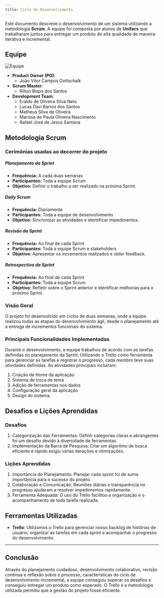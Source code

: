 ```yaml
---
title: Ciclo de Desenvolvimento
---
```



Este documento descreve o desenvolvimento de um sistema utilizando a metodologia **Scrum**. A equipe foi composta por alunos de **Unifacs** que trabalharam juntos para entregar um produto de alta qualidade de maneira iterativa e incremental.

## Equipe

![Equipe](https://www.idebrasil.com.br/blog/wp-content/uploads/2019/10/conheca-4-habilidades-para-trabalhar-em-equipe-fundamentais-850x441.jpg)

- **Product Owner (PO)**: 
  - João Vitor Campos Gottschalk
- **Scrum Master**: 
  - Rilton Bispo dos Santos
- **Development Team**:
  - Eraldo de Oliveira Silva Neto
  - Lucas Davi Barros dos Santos
  - Matheus Silva de Oliveira
  - Marissa de Paula Oliveira Nascimento
  - Rafael José de Jesus Santana


## Metodologia Scrum

### Cerimônias usadas ao decorrer do projeto

##### Planejamento da Sprint
- **Frequência:** A cada duas semanas
- **Participantes:** Toda a equipe Scrum
- **Objetivo:** Definir o trabalho a ser realizado na próxima Sprint.

##### Daily Scrum
- **Frequência:** Diariamente
- **Participantes:** Toda a equipe de desenvolvimento
- **Objetivo:** Sincronizar as atividades e identificar impedimentos.

##### Revisão da Sprint
- **Frequência:** Ao final de cada Sprint
- **Participantes:** Toda a equipe Scrum e stakeholders
- **Objetivo:** Apresentar os incrementos realizados e obter feedback.

##### Retrospectiva da Sprint
- **Frequência:** Ao final de cada Sprint
- **Participantes:** Toda a equipe Scrum
- **Objetivo:** Refletir sobre o Sprint anterior e identificar melhorias para o próximo Sprint.


### Visão Geral
O projeto foi desenvolvido em ciclos de duas semanas, onde a equipe realizou todas as etapas do desenvolvimento ágil, desde o planejamento até a entrega de incrementos funcionais do sistema.

### Principais Funcionalidades Implementadas
Durante o desenvolvimento, a equipe trabalhou de acordo com as tarefas definidas no planejamento da Sprint. Utilizando o Trello como ferramenta para gerenciar as tarefas e registrar o progresso, cada membro teve suas atividades definidas. As atividades principais incluíram: 

1. Criação de Home da aplicação
2. Sistema de troca de tema
3. Adição de ferramentas nos dados
4. Configuração geral da aplicação
5. Design do sistema.


## Desafios e Lições Aprendidas 

### Desafios 

1. Categorização das Ferramentas: Definir categorias claras e abrangentes foi um desafio devido à diversidade de ferramentas.
2. Implementação da Barra de Pesquisa: Criar um algoritmo de busca eficiente e rápido exigiu várias iterações e otimizações.

### Lições Aprendidas 

1. Importância do Planejamento: Planejar cada sprint foi de suma importância para o sucesso do projeto. 
2. Colaboração e Comunicação: Reuniões diárias e transparência no progresso ajudaram a resolver impedimentos rapidamente.
3. Ferramenta Adequada: O uso do Trello facilitou a organização e o acompanhamento de toda tarefa realizada.



## Ferramentas Utilizadas

- **Trello**: Utilizamos o Trello para gerenciar nosso backlog de histórias de usuário, organizar as tarefas em cada sprint e acompanhar o progresso do desenvolvimento.

---

## Conclusão
Através do planejamento cuidadoso, desenvolvimento colaborativo, revisão contínua e reflexão sobre o processo, características do ciclo de desenvolvimento incremental, a equipe conseguiu superar os desafios e conseguiu entregar um produto como esperado. O Trello e a metodologia utilizada permitiu que a gestão do projeto fosse eficiente.

